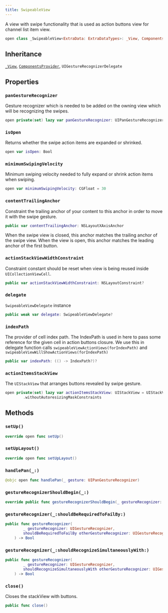 ```yaml
---
title: SwipeableView
---
```


A view with swipe functionality that is used as action buttons view for channel list item view.

``` swift
open class _SwipeableView<ExtraData: ExtraDataTypes>: _View, ComponentsProvider, UIGestureRecognizerDelegate 
```

## Inheritance

[`_View`](../common-views/_view.md), [`ComponentsProvider`](../utils/components-provider.md), `UIGestureRecognizerDelegate`

## Properties

### `panGestureRecognizer`

Gesture recognizer which is needed to be added on the owning view which will be recognizing the swipes.

``` swift
open private(set) lazy var panGestureRecognizer: UIPanGestureRecognizer 
```

### `isOpen`

Returns whether the swipe action items are expanded or shrinked.

``` swift
open var isOpen: Bool 
```

### `minimumSwipingVelocity`

Minimum swiping velocity needed to fully expand or shrink action items when swiping.

``` swift
open var minimumSwipingVelocity: CGFloat = 30
```

### `contentTrailingAnchor`

Constraint the trailing anchor of your content to this anchor in order to move it with the swipe gesture.

``` swift
public var contentTrailingAnchor: NSLayoutXAxisAnchor 
```

When the swipe view is closed, this anchor matches the trailing anchor of the swipe view. When the view
is open, this anchor matches the leading anchor of the first button.

### `actionStackViewWidthConstraint`

Constraint constant should be reset when view is being reused inside `UICollectionViewCell`.

``` swift
public var actionStackViewWidthConstraint: NSLayoutConstraint?
```

### `delegate`

`SwipeableViewDelegate` instance

``` swift
public weak var delegate: SwipeableViewDelegate?
```

### `indexPath`

The provider of cell index path. The IndexPath is used in here to pass some reference
for the given cell in action buttons closure. We use this in delegate function
calls `swipeableViewActionViews(forIndexPath)` and `swipeableViewWillShowActionViews(forIndexPath)`

``` swift
public var indexPath: (() -> IndexPath?)?
```

### `actionItemsStackView`

The `UIStackView` that arranges buttons revealed by swipe gesture.

``` swift
open private(set) lazy var actionItemsStackView: UIStackView = UIStackView()
        .withoutAutoresizingMaskConstraints
```

## Methods

### `setUp()`

``` swift
override open func setUp() 
```

### `setUpLayout()`

``` swift
override open func setUpLayout() 
```

### `handlePan(_:)`

``` swift
@objc open func handlePan(_ gesture: UIPanGestureRecognizer) 
```

### `gestureRecognizerShouldBegin(_:)`

``` swift
override public func gestureRecognizerShouldBegin(_ gestureRecognizer: UIGestureRecognizer) -> Bool 
```

### `gestureRecognizer(_:shouldBeRequiredToFailBy:)`

``` swift
public func gestureRecognizer(
        _ gestureRecognizer: UIGestureRecognizer,
        shouldBeRequiredToFailBy otherGestureRecognizer: UIGestureRecognizer
    ) -> Bool 
```

### `gestureRecognizer(_:shouldRecognizeSimultaneouslyWith:)`

``` swift
public func gestureRecognizer(
        _ gestureRecognizer: UIGestureRecognizer,
        shouldRecognizeSimultaneouslyWith otherGestureRecognizer: UIGestureRecognizer
    ) -> Bool 
```

### `close()`

Closes the stackView with buttons.

``` swift
public func close() 
```
